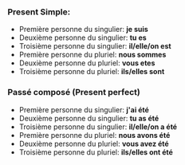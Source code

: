 ### Present Simple:
- Première personne du singulier: **je suis**
- Deuxième personne du singulier: **tu es**
- Troisième personne du singulier: **il/elle/on est**
- Première personne du pluriel: **nous sommes**
- Deuxième personne du pluriel: **vous etes**	
- Troisième personne du pluriel: **ils/elles sont**

### Passé composé (Present perfect)
- Première personne du singulier: **j'ai été**
- Deuxième personne du singulier: **tu as été**
- Troisième personne du singulier: **il/elle/on a été**
- Première personne du pluriel: **nous avons été**
- Deuxième personne du pluriel: **vous avez été**	
- Troisième personne du pluriel: **ils/elles ont été**